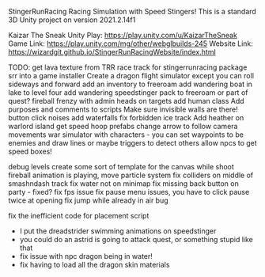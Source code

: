 StingerRunRacing
Racing Simulation with Speed Stingers!
This is a standard 3D Unity project on version 2021.2.14f1

Kaizar The Sneak Unity Play: https://play.unity.com/u/KaizarTheSneak
Game Link: https://play.unity.com/mg/other/webglbuilds-245
Website Link: https://wizardgit.github.io/StingerRunRacingWebsite/index.html

TODO:
get lava texture from TRR race track for stingerrunracing
package srr into a game installer
Create a dragon flight simulator except you can roll sideways and forward
add an inventory to freeroam
add wandering boat in lake to level four
add wandering speedstinger pack to freeroam or part of quest?
fireball frenzy with admin heads on targets
add human class
Add purposes and comments to scripts
Make sure invisible walls are there!
button click noises
add waterfalls
fix forbidden ice track
Add heather on warlord island
get speed hoop prefabs
change arrow to follow camera movements
war simulator with characters - you can set waypoints to be enemies and draw lines or maybe triggers to detect others
allow npcs to get speed boxes!

debug levels
create some sort of template for the canvas
while shoot fireball animation is playing, move particle system
fix colliders on middle of smashndash track
fix water not on minimap
fix missing back button on party - fixed?
fix fps issue
fix pause menu issues, you have to click pause twice at opening
fix jump while already in air bug

fix the inefficient code for placement script

* I put the dreadstrider swimming animations on speedstinger
* you could do an astrid is going to attack quest, or something stupid like that
* fix issue with npc dragon being in water!
* fix having to load all the dragon skin materials




